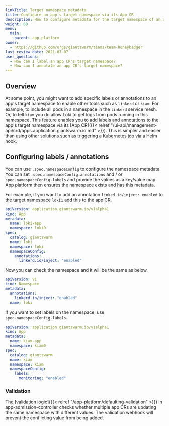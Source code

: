 ```yaml
---
linkTitle: Target namespace metadata
title: Configure an app's target namespace via its App CR
description: How to configure metadata for the target namespace of an app via its app CR. So it can be used by other tools such as service meshes.
weight: 60
menu:
  main:
    parent: app-platform
owner:
  - https://github.com/orgs/giantswarm/teams/team-honeybadger
last_review_date: 2021-07-07
user_questions:
  - How can I label an app CR's target namespace?
  - How can I annotate an app CR's target namespace?
---
```


## Overview

At some point, you might want to add specific labels or annotations to an app's target namespace to enable other tools such as `linkerd` or `kiam`. For example, to include all pods in a namespace in the `linkerd` service mesh. Or, to tell `kiam` you do allow Loki to get logs from pods running in this namespace.
This feature enables you to add labels and annotations to the app's target namespace via its [App CR]({{< relref "/ui-api/management-api/crd/apps.application.giantswarm.io.md" >}}).
This is simpler and easier than using other solutions such as triggering a Kubernetes job via a Helm hook.

## Configuring labels / annotations

You can use `.spec.namespaceConfig` to configure the namespace metadata. You can set `.spec.namespaceConfig.annotations` and / or
`spec.namespaceConfig.labels` and provide the values as a key/value map. App platform then ensures the namespace exists and has this metadata.

For example, if you want to add an annotation `linked.io/inject: enabled` to the target namespace `loki1` add this to the app CR.

```yaml
apiVersion: application.giantswarm.io/v1alpha1
kind: App
metadata:
  name: loki-app
  namespace: loki0
spec:
  catalog: giantswarm
  name: loki
  namespace: loki
  namespaceConfig:
    annotations:
      linkerd.io/inject: "enabled"
```

Now you can check the namespace and it will be the same as below.

```yaml
apiVersion: v1
kind: Namespace
metadata:
  annotations:
    linkerd.io/inject: "enabled"
  name: loki
```

If you want to set labels on the namespace, use `spec.namespaceConfig.labels`.

```yaml
apiVersion: application.giantswarm.io/v1alpha1
kind: App
metadata:
  name: kiam-app
  namespace: kiam0
spec:
  catalog: giantswarm
  name: kiam
  namespace: kiam
  namespaceConfig:
    labels:
      monitoring: "enabled"
```

### Validation

The [validation logic]({{< relref "/app-platform/defaulting-validation" >}}) in app-admission-controller checks whether multiple app CRs are updating the same namespace
with different values. The validation webhook will prevent the conflicting value from being added.
